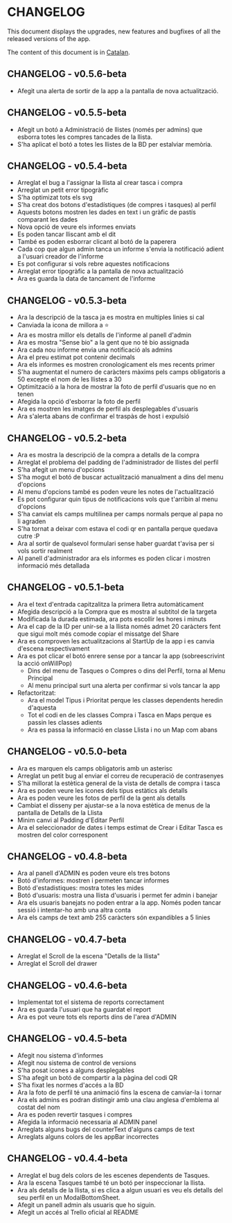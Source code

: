# CHANGELOG

This document displays the upgrades, new features and bugfixes of all the released versions of the app.

The content of this document is in [Catalan](https://en.wikipedia.org/wiki/Catalan_language).

## CHANGELOG - v0.5.6-beta

- Afegit una alerta de sortir de la app a la pantalla de nova actualització.

## CHANGELOG - v0.5.5-beta

- Afegit un botó a Administració de llistes (només per admins) que esborra totes les compres tancades de la llista.
- S'ha aplicat el botó a totes les llistes de la BD per estalviar memòria.

## CHANGELOG - v0.5.4-beta

- Arreglat el bug a l'assignar la llista al crear tasca i compra
- Arreglat un petit error tipogràfic
- S'ha optimizat tots els svg
- S'ha creat dos botons d'estadístiques (de compres i tasques) al perfil
- Aquests botons mostren les dades en text i un gràfic de pastís comparant les dades
- Nova opció de veure els informes enviats
- Es poden tancar lliscant amb el dit
- També es poden esborrar clicant al botó de la paperera
- Cada cop que algun admin tanca un informe s'envia la notificació adient a l'usuari creador de l'informe
- Es pot configurar si vols rebre aquestes notificacions
- Arreglat error tipogràfic a la pantalla de nova actualització
- Ara es guarda la data de tancament de l'informe

## CHANGELOG - v0.5.3-beta

- Ara la descripció de la tasca ja es mostra en multiples linies si cal
- Canviada la icona de millora a ⭐
- Ara es mostra millor els detalls de l'informe al panell d'admin
- Ara es mostra "Sense bio" a la gent que no té bio assignada
- Ara cada nou informe envia una notificació als admins
- Ara el preu estimat pot contenir decimals
- Ara els informes es mostren cronologicament els mes recents primer
- S'ha augmentat el numero de caràcters màxims pels camps obligatoris a 50 excepte el nom de les llistes a 30
- Optimització a la hora de mostrar la foto de perfil d'usuaris que no en tenen
- Afegida la opció d'esborrar la foto de perfil
- Ara es mostren les imatges de perfil als desplegables d'usuaris
- Ara s'alerta abans de confirmar el traspàs de host i expulsió

## CHANGELOG - v0.5.2-beta

- Ara es mostra la descripció de la compra a detalls de la compra
- Arreglat el problema del padding de l'administrador de llistes del perfil
- S'ha afegit un menu d'opcions
- S'ha mogut el botó de buscar actualització manualment a dins del menu d'opcions
- Al menu d'opcions també es poden veure les notes de l'actualització
- Es pot configurar quin tipus de notificacions vols que t'arribin al menu d'opcions
- S'ha canviat els camps multilinea per camps normals perque al papa no li agraden
- S'ha tornat a deixar com estava el codi qr en pantalla perque quedava cutre :P
- Ara al sortir de qualsevol formulari sense haber guardat t'avisa per si vols sortir realment
- Al panell d'administrador ara els informes es poden clicar i mostren informació més detallada

## CHANGELOG - v0.5.1-beta

- Ara el text d'entrada capitzalitza la primera lletra automàticament
- Afegida descripció a la Compra que es mostra al subtitol de la targeta
- Modificada la durada estimada, ara pots escollir les hores i minuts
- Ara el cap de la ID per unir-se a la llista només admet 20 caràcters fent que sigui molt més comode copiar el missatge del Share
- Ara es comproven les actualitzacions al StartUp de la app i es canvia d'escena respectivament
- Ara es pot clicar el botó enrere sense por a tancar la app (sobreescrivint la acció onWillPop)
  - Dins del menu de Tasques o Compres o dins del Perfil, torna al Menu Principal
  - Al menu principal surt una alerta per confirmar si vols tancar la app
- Refactoritzat:
  - Ara el model Tipus i Prioritat perque les classes dependents heredin d'aquesta
  - Tot el codi en de les classes Compra i Tasca en Maps perque es passin les classes adients
  - Ara es passa la informació en classe Llista i no un Map com abans

## CHANGELOG - v0.5.0-beta

- Ara es marquen els camps obligatoris amb un asterisc
- Arreglat un petit bug al enviar el correu de recuperació de contrasenyes
- S'ha millorat la estètica general de la vista de detalls de compra i tasca
- Ara es poden veure les icones dels tipus estàtics als detalls
- Ara es poden veure les fotos de perfil de la gent als detalls
- Cambiat el disseny per ajustar-se a la nova estètica de menus de la pantalla de Detalls de la Llista
- Minim canvi al Padding d'Editar Perfil
- Ara el seleccionador de dates i temps estimat de Crear i Editar Tasca es mostren del color corresponent

## CHANGELOG - v0.4.8-beta

- Ara al panell d'ADMIN es poden veure els tres botons
- Botó d'informes: mostren i permeten tancar informes
- Botó d'estadistiques: mostra totes les mides
- Botó d'usuaris: mostra una llista d'usuaris i permet fer admin i banejar
- Ara els usuaris banejats no poden entrar a la app. Només poden tancar sessió i intentar-ho amb una altra conta
- Ara els camps de text amb 255 caràcters són expandibles a 5 linies

## CHANGELOG - v0.4.7-beta

- Arreglat el Scroll de la escena "Detalls de la llista"
- Arreglat el Scroll del drawer

## CHANGELOG - v0.4.6-beta

- Implementat tot el sistema de reports correctament
- Ara es guarda l'usuari que ha guardat el report
- Ara es pot veure tots els reports dins de l'area d'ADMIN

## CHANGELOG - v0.4.5-beta

- Afegit nou sistema d'informes
- Afegit nou sistema de control de versions
- S'ha posat icones a alguns desplegables
- S'ha afegit un botó de compartir a la pàgina del codi QR
- S'ha fixat les normes d'accés a la BD
- Ara la foto de perfil té una animació fins la escena de canviar-la i tornar
- Ara els admins es podran distingir amb una clau anglesa d'emblema al costat del nom
- Ara es poden revertir tasques i compres
- Afegida la informació necessaria al ADMIN panel
- Arreglats alguns bugs del counterText d'alguns camps de text
- Arreglats alguns colors de les appBar incorrectes

## CHANGELOG - v0.4.4-beta

- Arreglat el bug dels colors de les escenes dependents de Tasques.
- Ara la escena Tasques també té un botó per inspeccionar la llista.
- Ara als detalls de la llista, si es clica a algun usuari es veu els detalls del seu perfil en un ModalBottomSheet.
- Afegit un panell admin als usuaris que ho siguin.
- Afegit un accés al Trello oficial al README
